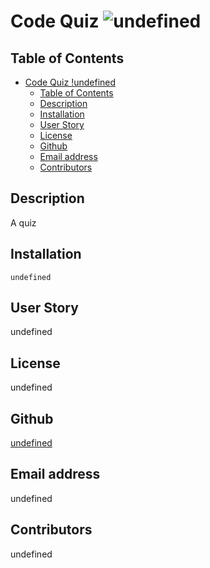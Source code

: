 # Code Quiz ![undefined](https://img.shields.io/static/v1?label=undefined&message=<licence>&color=blueviolet)

## Table of Contents

- [Code Quiz !undefined](#code-quiz-)
  - [Table of Contents](#table-of-contents)
  - [Description](#description)
  - [Installation](#installation)
  - [User Story](#user-story)
  - [License](#license)
  - [Github](#github)
  - [Email address](#email-address)
  - [Contributors](#contributors)

## Description

A quiz

## Installation

```
undefined
```

## User Story

undefined

## License

undefined

## Github

[undefined](https://github.com/undefined)

## Email address

undefined

## Contributors

undefined

